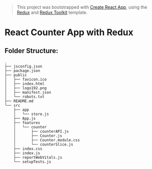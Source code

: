> This project was bootstrapped with [Create React App](https://github.com/facebook/create-react-app), using the [Redux](https://redux.js.org/) and [Redux Toolkit](https://redux-toolkit.js.org/) template.

# React Counter App with Redux

## Folder Structure:
```
.
├── jsconfig.json
├── package.json
├── public
│   ├── favicon.ico
│   ├── index.html
│   ├── logo192.png
│   ├── manifest.json
│   └── robots.txt
├── README.md
└── src
    ├── app
    │   └── store.js
    ├── App.js
    ├── features
    │   └── counter
    │       ├── counterAPI.js
    │       ├── Counter.js
    │       ├── Counter.module.css
    │       └── counterSlice.js
    ├── index.css
    ├── index.js
    ├── reportWebVitals.js
    └── setupTests.js
```